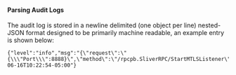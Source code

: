 #### Parsing Audit Logs
The audit log is stored in a newline delimited (one object per line) nested-JSON format designed to be primarily machine readable, an example entry is shown below:
```
{"level":"info","msg":"{\"request\":\"{\\\"Port\\\":8888}\",\"method\":\"/rpcpb.SliverRPC/StartMTLSListener\"}","time":"2021-06-16T10:22:54-05:00"}
```

